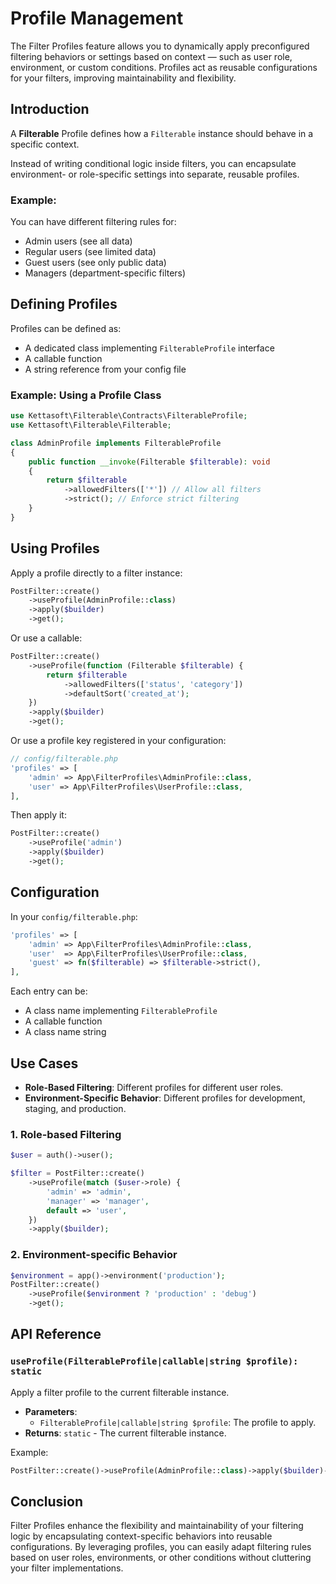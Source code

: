 # Profile Management

The Filter Profiles feature allows you to dynamically apply preconfigured filtering behaviors or settings based on context — such as user role, environment, or custom conditions.
Profiles act as reusable configurations for your filters, improving maintainability and flexibility.

## Introduction

A **Filterable** Profile defines how a `Filterable` instance should behave in a specific context.

Instead of writing conditional logic inside filters, you can encapsulate environment- or role-specific settings into separate, reusable profiles.

### Example:

You can have different filtering rules for:

-   Admin users (see all data)
-   Regular users (see limited data)
-   Guest users (see only public data)
-   Managers (department-specific filters)

## Defining Profiles

Profiles can be defined as:

-   A dedicated class implementing `FilterableProfile` interface
-   A callable function
-   A string reference from your config file

### Example: Using a Profile Class

```php
use Kettasoft\Filterable\Contracts\FilterableProfile;
use Kettasoft\Filterable\Filterable;

class AdminProfile implements FilterableProfile
{
    public function __invoke(Filterable $filterable): void
    {
        return $filterable
            ->allowedFilters(['*']) // Allow all filters
            ->strict(); // Enforce strict filtering
    }
}
```

## Using Profiles

Apply a profile directly to a filter instance:

```php
PostFilter::create()
    ->useProfile(AdminProfile::class)
    ->apply($builder)
    ->get();
```

Or use a callable:

```php
PostFilter::create()
    ->useProfile(function (Filterable $filterable) {
        return $filterable
            ->allowedFilters(['status', 'category'])
            ->defaultSort('created_at');
    })
    ->apply($builder)
    ->get();
```

Or use a profile key registered in your configuration:

```php
// config/filterable.php
'profiles' => [
    'admin' => App\FilterProfiles\AdminProfile::class,
    'user' => App\FilterProfiles\UserProfile::class,
],
```

Then apply it:

```php
PostFilter::create()
    ->useProfile('admin')
    ->apply($builder)
    ->get();
```

## Configuration

In your `config/filterable.php`:

```php
'profiles' => [
    'admin' => App\FilterProfiles\AdminProfile::class,
    'user'  => App\FilterProfiles\UserProfile::class,
    'guest' => fn($filterable) => $filterable->strict(),
],
```

Each entry can be:

-   A class name implementing `FilterableProfile`
-   A callable function
-   A class name string

## Use Cases

-   **Role-Based Filtering**: Different profiles for different user roles.
-   **Environment-Specific Behavior**: Different profiles for development, staging, and production.

### 1. Role-based Filtering

```php
$user = auth()->user();

$filter = PostFilter::create()
    ->useProfile(match ($user->role) {
        'admin' => 'admin',
        'manager' => 'manager',
        default => 'user',
    })
    ->apply($builder);
```

### 2. Environment-specific Behavior

```php
$environment = app()->environment('production');
PostFilter::create()
    ->useProfile($environment ? 'production' : 'debug')
    ->get();
```

## API Reference

### `useProfile(FilterableProfile|callable|string $profile): static`

Apply a filter profile to the current filterable instance.

-   **Parameters**:
    -   `FilterableProfile|callable|string $profile`: The profile to apply.
-   **Returns**: `static` - The current filterable instance.

Example:

```php
PostFilter::create()->useProfile(AdminProfile::class)->apply($builder)->get();
```

## Conclusion

Filter Profiles enhance the flexibility and maintainability of your filtering logic by encapsulating context-specific behaviors into reusable configurations. By leveraging profiles, you can easily adapt filtering rules based on user roles, environments, or other conditions without cluttering your filter implementations.
